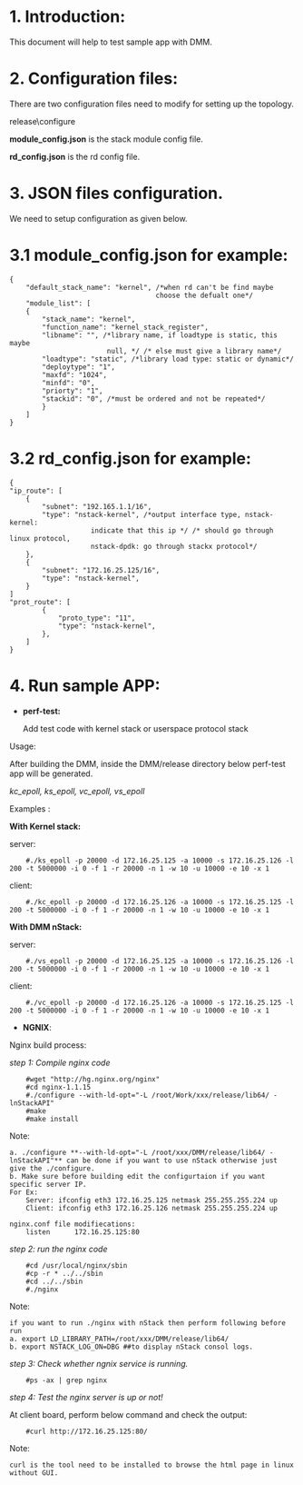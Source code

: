 # 1.  Introduction:

This document will help to test sample app with DMM.

# 2.  Configuration files:

There are two configuration files need to modify for setting up the
topology.

release\\configure

**module\_config.json** is the stack module config file.

**rd\_config.json** is the rd config file.

<!-- -->

# 3.  JSON files configuration.

We need to setup configuration as given below.

# 3.1  module\_config.json for example:

```
{
    "default_stack_name": "kernel", /*when rd can't be find maybe
                                    choose the defualt one*/
    "module_list": [
    {
        "stack_name": "kernel",
        "function_name": "kernel_stack_register",
        "libname": "", /*library name, if loadtype is static, this maybe
                        null, */ /* else must give a library name*/
        "loadtype": "static", /*library load type: static or dynamic*/
        "deploytype": "1",
        "maxfd": "1024",
        "minfd": "0",
        "priorty": "1",
        "stackid": "0", /*must be ordered and not be repeated*/
        }
    ]
}
```

# 3.2  rd\_config.json for example:

```
{
"ip_route": [
    {
        "subnet": "192.165.1.1/16",
        "type": "nstack-kernel", /*output interface type, nstack-kernel:
                    indicate that this ip */ /* should go through linux protocol,
                    nstack-dpdk: go through stackx protocol*/
    },
    {
        "subnet": "172.16.25.125/16",
        "type": "nstack-kernel",
    }
]
"prot_route": [
        {
            "proto_type": "11",
            "type": "nstack-kernel",
        },
    ]
}
```
# 4.  Run sample APP:

-  **perf-test:**

    Add test code with kernel stack or userspace protocol stack


Usage:

After building the DMM, inside the DMM/release directory below perf-test app will be generated.

*kc_epoll, ks_epoll, vc_epoll, vs_epoll*


Examples : 

**With Kernel stack:**

server:
```
    #./ks_epoll -p 20000 -d 172.16.25.125 -a 10000 -s 172.16.25.126 -l 200 -t 5000000 -i 0 -f 1 -r 20000 -n 1 -w 10 -u 10000 -e 10 -x 1
```
client:
```
    #./kc_epoll -p 20000 -d 172.16.25.126 -a 10000 -s 172.16.25.125 -l 200 -t 5000000 -i 0 -f 1 -r 20000 -n 1 -w 10 -u 10000 -e 10 -x 1
```

**With DMM nStack:**

server:
```
    #./vs_epoll -p 20000 -d 172.16.25.125 -a 10000 -s 172.16.25.126 -l 200 -t 5000000 -i 0 -f 1 -r 20000 -n 1 -w 10 -u 10000 -e 10 -x 1
```
client:
```
    #./vc_epoll -p 20000 -d 172.16.25.126 -a 10000 -s 172.16.25.125 -l 200 -t 5000000 -i 0 -f 1 -r 20000 -n 1 -w 10 -u 10000 -e 10 -x 1
```

- **NGNIX**:

Nginx build process:

*step 1: Compile nginx code*

```
    #wget "http://hg.nginx.org/nginx"
    #cd nginx-1.1.15
    #./configure --with-ld-opt="-L /root/Work/xxx/release/lib64/ -lnStackAPI"
    #make
    #make install
```
Note:
    
    a. ./configure **--with-ld-opt="-L /root/xxx/DMM/release/lib64/ -lnStackAPI"** can be done if you want to use nStack otherwise just give the ./configure.
    b. Make sure before building edit the configurtaion if you want specific server IP.
    For Ex:
        Server: ifconfig eth3 172.16.25.125 netmask 255.255.255.224 up
        Client: ifconfig eth3 172.16.25.126 netmask 255.255.255.224 up

    nginx.conf file modifiecations:
        listen      172.16.25.125:80
        
*step 2: run the nginx code*

```
    #cd /usr/local/nginx/sbin
    #cp -r * ../../sbin
    #cd ../../sbin
    #./nginx
```
Note:
    
    if you want to run ./nginx with nStack then perform following before run
    a. export LD_LIBRARY_PATH=/root/xxx/DMM/release/lib64/
    b. export NSTACK_LOG_ON=DBG ##to display nStack consol logs.

*step 3: Check whether ngnix service is running.*

```
    #ps -ax | grep nginx
```
*step 4: Test the nginx server is up or not!*

At client board, perform below command and check the output:
```
    #curl http://172.16.25.125:80/    
```
Note:

    curl is the tool need to be installed to browse the html page in linux without GUI.
